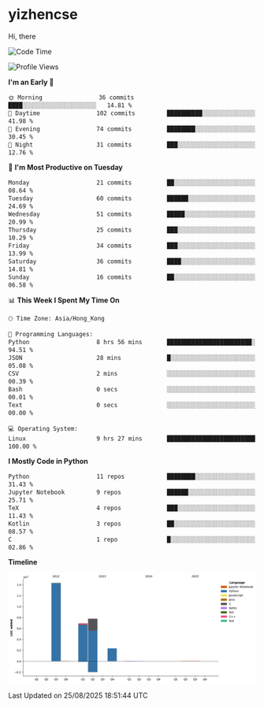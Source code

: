 # yizhencse


Hi, there

<!--START_SECTION:waka-->
![Code Time](http://img.shields.io/badge/Code%20Time-134%20hrs%2025%20mins-blue)

![Profile Views](http://img.shields.io/badge/Profile%20Views-0-blue)

**I'm an Early 🐤** 

```text
🌞 Morning                36 commits          ████░░░░░░░░░░░░░░░░░░░░░   14.81 % 
🌆 Daytime                102 commits         ██████████░░░░░░░░░░░░░░░   41.98 % 
🌃 Evening                74 commits          ████████░░░░░░░░░░░░░░░░░   30.45 % 
🌙 Night                  31 commits          ███░░░░░░░░░░░░░░░░░░░░░░   12.76 % 
```
📅 **I'm Most Productive on Tuesday** 

```text
Monday                   21 commits          ██░░░░░░░░░░░░░░░░░░░░░░░   08.64 % 
Tuesday                  60 commits          ██████░░░░░░░░░░░░░░░░░░░   24.69 % 
Wednesday                51 commits          █████░░░░░░░░░░░░░░░░░░░░   20.99 % 
Thursday                 25 commits          ███░░░░░░░░░░░░░░░░░░░░░░   10.29 % 
Friday                   34 commits          ███░░░░░░░░░░░░░░░░░░░░░░   13.99 % 
Saturday                 36 commits          ████░░░░░░░░░░░░░░░░░░░░░   14.81 % 
Sunday                   16 commits          ██░░░░░░░░░░░░░░░░░░░░░░░   06.58 % 
```


📊 **This Week I Spent My Time On** 

```text
🕑︎ Time Zone: Asia/Hong_Kong

💬 Programming Languages: 
Python                   8 hrs 56 mins       ████████████████████████░   94.51 % 
JSON                     28 mins             █░░░░░░░░░░░░░░░░░░░░░░░░   05.08 % 
CSV                      2 mins              ░░░░░░░░░░░░░░░░░░░░░░░░░   00.39 % 
Bash                     0 secs              ░░░░░░░░░░░░░░░░░░░░░░░░░   00.01 % 
Text                     0 secs              ░░░░░░░░░░░░░░░░░░░░░░░░░   00.00 % 

💻 Operating System: 
Linux                    9 hrs 27 mins       █████████████████████████   100.00 % 
```

**I Mostly Code in Python** 

```text
Python                   11 repos            ████████░░░░░░░░░░░░░░░░░   31.43 % 
Jupyter Notebook         9 repos             ██████░░░░░░░░░░░░░░░░░░░   25.71 % 
TeX                      4 repos             ███░░░░░░░░░░░░░░░░░░░░░░   11.43 % 
Kotlin                   3 repos             ██░░░░░░░░░░░░░░░░░░░░░░░   08.57 % 
C                        1 repo              █░░░░░░░░░░░░░░░░░░░░░░░░   02.86 % 
```



**Timeline**

![Lines of Code chart](https://raw.githubusercontent.com/yizhencse/yizhencse/main/assets/bar_graph.png)


 Last Updated on 25/08/2025 18:51:44 UTC
<!--END_SECTION:waka-->

